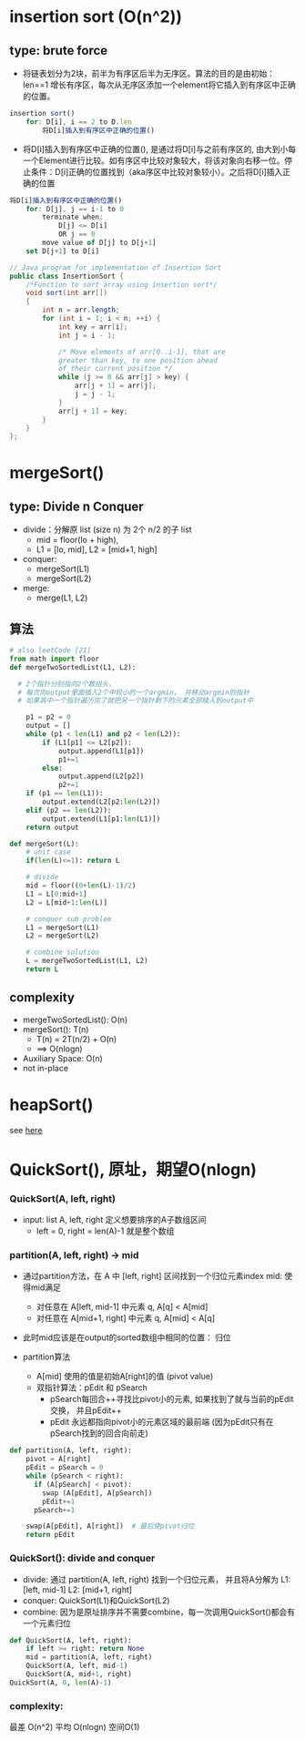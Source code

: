 # insertion sort (O(n^2))
## type: brute force

- 将链表划分为2块，前半为有序区后半为无序区。算法的目的是由初始：len==1 增长有序区，每次从无序区添加一个element将它插入到有序区中正确的位置。

```js
insertion sort()
    for: D[i], i == 2 to D.len
        将D[i]插入到有序区中正确的位置()
```
- 将D[i]插入到有序区中正确的位置(), 是通过将D[i]与之前有序区的, 由大到小每一个Element进行比较。如有序区中比较对象较大，将该对象向右移一位。停止条件：D[i]正确的位置找到（aka序区中比较对象较小）。之后将D[i]插入正确的位置
```js
将D[i]插入到有序区中正确的位置()
    for: D[j], j == i-1 to 0
        terminate when: 
            D[j] <= D[i]  
            OR j == 0     
        move value of D[j] to D[j+1]
    set D[j+1] to D[i]
```

```java
// Java program for implementation of Insertion Sort
public class InsertionSort {
	/*Function to sort array using insertion sort*/
	void sort(int arr[])
	{
		int n = arr.length;
		for (int i = 1; i < n; ++i) {
			int key = arr[i];
			int j = i - 1;

			/* Move elements of arr[0..i-1], that are
			greater than key, to one position ahead
			of their current position */
			while (j >= 0 && arr[j] > key) {
				arr[j + 1] = arr[j];
				j = j - 1;
			}
			arr[j + 1] = key;
		}
	}
};
```

# mergeSort()
## type: Divide n Conquer
- divide：分解原 list (size n) 为 2个 n/2 的子 list
  - mid = floor(lo + high), 
  - L1 = [lo, mid], L2 = [mid+1, high]
- conquer:
  - mergeSort(L1)
  - mergeSort(L2)
- merge:
  - merge(L1, L2)
## 算法
```py
# also leetCode [21]
from math import floor
def mergeTwoSortedList(L1, L2):

  # 2个指针分别指向2个数组头， 
  # 每次向output里面插入2个中较小的一个argmin， 并移动argmin的指针
  # 如果其中一个指针遍历完了就把另一个指针剩下的元素全部插入到output中

    p1 = p2 = 0
    output = []
    while (p1 < len(L1) and p2 < len(L2)):
        if (L1[p1] <= L2[p2]):
            output.append(L1[p1])
            p1+=1
        else:
            output.append(L2[p2])
            p2+=1
    if (p1 == len(L1)):
        output.extend(L2[p2:len(L2)])
    elif (p2 == len(L2)):
        output.extend(L1[p1:len(L1)])
    return output

def mergeSort(L):
    # unit case
    if(len(L)<=1): return L

    # divide
    mid = floor((0+len(L)-1)/2)
    L1 = L[0:mid+1]
    L2 = L[mid+1:len(L)]

    # conquer sub problem
    L1 = mergeSort(L1)
    L2 = mergeSort(L2)

    # combine solution
    L = mergeTwoSortedList(L1, L2)
    return L
```
## complexity
- mergeTwoSortedList(): O(n)
- mergeSort(): T(n)
  - T(n) = 2T(n/2) + O(n)  
  - ==> O(nlogn)
- Auxiliary Space: O(n)
- not in-place

# heapSort()
see [here](../DataStructure/AdvStructures.md#Heap)

# QuickSort(), 原址，期望O(nlogn)
### QuickSort(A, left, right)
- input: list A, left, right 定义想要排序的A子数组区间
  - left = 0, right = len(A)-1 就是整个数组
  
### partition(A, left, right) -> mid
- 通过partition方法，在 A 中 [left, right] 区间找到一个归位元素index mid: 使得mid满足
  - 对任意在 A[left, mid-1] 中元素 q, A[q] < A[mid]
  - 对任意在 A[mid+1, right] 中元素 q, A[mid] < A[q] 
- 此时mid应该是在output的sorted数组中相同的位置： 归位

- partition算法
  - A[mid] 使用的值是初始A[right]的值 (pivot value)
  - 双指针算法：pEdit 和 pSearch
    - pSearch每回合++寻找比pivot小的元素, 如果找到了就与当前的pEdit交换， 并且pEdit++
    - pEdit 永远都指向pivot小的元素区域的最前端 (因为pEdit只有在pSearch找到的回合向前走)
```py
def partition(A, left, right):
    pivot = A[right]
    pEdit = pSearch = 0
    while (pSearch < right):
      if (A[pSearch] < pivot):
        swap (A[pEdit], A[pSearch])
        pEdit+=1
      pSearch+=1

    swap(A[pEdit], A[right])  # 最后使pivot归位
    return pEdit
```
### QuickSort(): divide and conquer
- divide: 通过 partition(A, left, right) 找到一个归位元素， 并且将A分解为 L1: [left, mid-1] L2: [mid+1, right]
- conquer: QuickSort(L1)和QuickSort(L2)
- combine: 因为是原址排序并不需要combine，每一次调用QuickSort()都会有一个元素归位

```py
def QuickSort(A, left, right):
    if left >= right: return None
    mid = partition(A, left, right)
    QuickSort(A, left, mid-1)
    QuickSort(A, mid+1, right)
QuickSort(A, 0, len(A)-1)
```

### complexity:
最差 O(n^2)
平均 O(nlogn)
空间O(1)